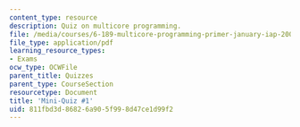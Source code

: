 ```yaml
---
content_type: resource
description: Quiz on multicore programming.
file: /media/courses/6-189-multicore-programming-primer-january-iap-2007/811fbd3d86826a905f998d47ce1d99f2_quiz1.pdf
file_type: application/pdf
learning_resource_types:
- Exams
ocw_type: OCWFile
parent_title: Quizzes
parent_type: CourseSection
resourcetype: Document
title: 'Mini-Quiz #1'
uid: 811fbd3d-8682-6a90-5f99-8d47ce1d99f2
---
```


